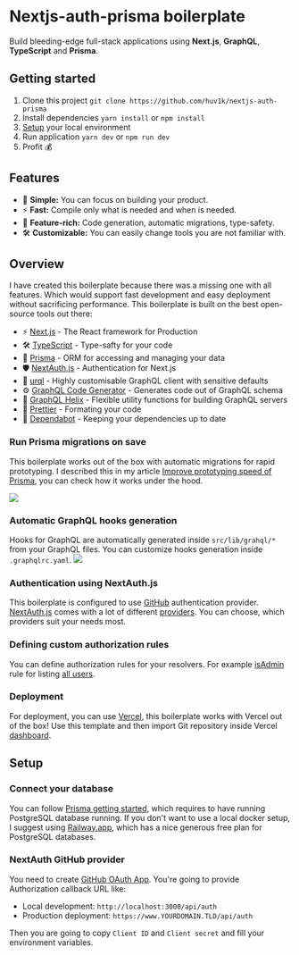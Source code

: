# Nextjs-auth-prisma boilerplate

Build bleeding-edge full-stack applications using **Next.js**, **GraphQL**, **TypeScript** and **Prisma**.

## Getting started

1. Clone this project `git clone https://github.com/huv1k/nextjs-auth-prisma`
2. Install dependencies `yarn install` or `npm install`
3. [Setup](#Setup) your local environment
4. Run application `yarn dev` or `npm run dev`
5. Profit 💰

## Features

- 🐣 **Simple:** You can focus on building your product.
- ⚡️ **Fast:** Compile only what is needed and when is needed.
- 💍 **Feature-rich:** Code generation, automatic migrations, type-safety.
- 🛠 **Customizable:** You can easily change tools you are not familiar with.

## Overview

I have created this boilerplate because there was a missing one with all features. Which would support fast development and easy deployment without sacrificing performance. This boilerplate is built on the best open-source tools out there:

- ⚡️ [Next.js](https://github.com/vercel/next.js) - The React framework for Production
- 🛠 [TypeScript](https://www.typescriptlang.org/) - Type-safty for your code
- 🤝 [Prisma](https://github.com/prisma/prisma) - ORM for accessing and managing your data
- 🛡 [NextAuth.js](https://github.com/nextauthjs/next-auth) - Authentication for Next.js
- 🦅 [urql](https://github.com/FormidableLabs/urql) - Highly customisable GraphQL client with sensitive defaults
- ⚙️ [GraphQL Code Generator](https://github.com/dotansimha/graphql-code-generator) - Generates code out of GraphQL schema
- 🧬 [GraphQL Helix](https://github.com/contrawork/graphql-helix) - Flexible utility functions for building GraphQL servers
- 💄 [Prettier](https://github.com/prettier/prettier) - Formating your code
- 🤖 [Dependabot](https://github.com/marketplace/dependabot-preview) - Keeping your dependencies up to date

### Run Prisma migrations on save

This boilerplate works out of the box with automatic migrations for rapid prototyping. I described this in my article [Improve prototyping speed of Prisma](https://huvik.dev/blog/improve-prototyping-speed-of-prisma), you can check how it works under the hood.

![](https://i.imgur.com/clz6RjW.gif)

### Automatic GraphQL hooks generation

Hooks for GraphQL are automatically generated inside `src/lib/grahql/*` from your GraphQL files. You can customize hooks generation inside `.graphqlrc.yaml`.
![](https://i.imgur.com/gFGF2fB.gif)

### Authentication using NextAuth.js

This boilerplate is configured to use [GitHub](https://next-auth.js.org/providers/github) authentication provider. [NextAuth.js](https://github.com/nextauthjs/next-auth) comes with a lot of different [providers](https://next-auth.js.org/configuration/providers). You can choose, which providers suit your needs most.

### Defining custom authorization rules

You can define authorization rules for your resolvers. For example [isAdmin](https://github.com/huv1k/nextjs-auth-prisma/blob/master/src/lib/nexus/rules.ts) rule for listing [all users](https://github.com/huv1k/nextjs-auth-prisma/blob/master/src/lib/nexus/types/user.ts#L24).

### Deployment

For deployment, you can use [Vercel](https://vercel.com/), this boilerplate works with Vercel out of the box! Use this template and then import Git repository inside Vercel [dashboard](https://vercel.com/new).

## Setup

### Connect your database

You can follow [Prisma getting started](https://www.prisma.io/docs/getting-started/setup-prisma/start-from-scratch-typescript-postgres#connect-your-database), which requires to have running PostgreSQL database running. If you don't want to use a local docker setup, I suggest using [Railway.app](https://railway.app/), which has a nice generous free plan for PostgreSQL databases.

### NextAuth GitHub provider

You need to create [GitHub OAuth App](https://github.com/settings/developers). You're going to provide Authorization callback URL like:

- Local development: `http://localhost:3000/api/auth`
- Production deployment: `https://www.YOURDOMAIN.TLD/api/auth`

Then you are going to copy `Client ID` and `Client secret` and fill your environment variables.
